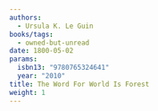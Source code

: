 ```yaml
---
authors:
  - Ursula K. Le Guin
books/tags:
  - owned-but-unread
date: 1800-05-02
params:
  isbn13: "9780765324641"
  year: "2010"
title: The Word For World Is Forest
weight: 1
---
```


<!--more-->
